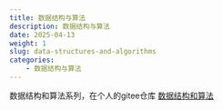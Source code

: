 ```yaml
---
title: 数据结构与算法
description: 数据结构与算法
date: 2025-04-13
weight: 1
slug: data-structures-and-algorithms
categories:
    - 数据结构与算法
---
```



数据结构和算法系列，在个人的gitee仓库
[数据结构和算法](https://gitee.com/sfw003/data-structures-and-algorithms)
